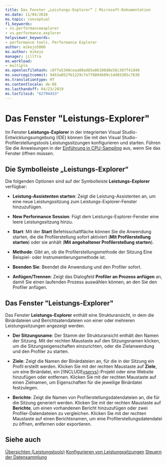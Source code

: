 ```yaml
---
title: Das Fenster „Leistungs-Explorer“ | Microsoft-Dokumentation
ms.date: 11/04/2016
ms.topic: conceptual
f1_keywords:
- vs.performanceexplorer
- vs.performance.explorer
helpviewer_keywords:
- performance tools, Performance Explorer
author: mikejo5000
ms.author: mikejo
manager: jillfra
ms.workload:
- multiple
ms.openlocfilehash: c8ffa5340ceaa00adb5e86100d8e58c307f41d40
ms.sourcegitcommit: 94b3a052fb1229c7e7f8804b09c1d403385c7630
ms.translationtype: HT
ms.contentlocale: de-DE
ms.lasthandoff: 04/23/2019
ms.locfileid: "62794433"
---
```

# <a name="performance-explorer-window"></a>Das Fenster "Leistungs-Explorer"

Im Fenster **Leistungs-Explorer** in der integrierten Visual Studio-Entwicklungsumgebung (IDE) können Sie mit den Visual Studio-Profilerstellungstools Leistungssitzungen konfigurieren und starten. Führen Sie die Anweisungen in der [Einführung in CPU-Sampling](../profiling/beginners-guide-to-cpu-sampling.md) aus, wenn Sie das Fenster öffnen müssen.

## <a name="performance-explorer-toolbar"></a>Die Symbolleiste „Leistungs-Explorer“

Die folgenden Optionen sind auf der Symbolleiste **Leistungs-Explorer** verfügbar:

- **Leistung-Assistenten starten**: Zeigt die Leistung-Assistenten an, um eine neue Leistungssitzung zum Leistungs-Explorer-Fenster hinzuzufügen.

- **New Performance Session**: Fügt dem Leistungs-Explorer-Fenster eine leere Leistungssitzung hinzu.

- **Start**: Mit der **Start** Befehlsschaltfläche können Sie die Anwendung starten, die die Profilerstellung sofort aktiviert (**Mit Profilerstellung starten**) oder sie anhält (**Mit angehaltener Profilerstellung starten**).

- **Methode**: Gibt an, ob die Profilerstellungsmethode der Sitzung Eine Beispiel- oder Instrumentierungsmethode ist.

- **Beenden Sie**: Beendet die Anwendung und den Profiler sofort.

- **Anfügen/Trennen**: Zeigt das Dialogfeld **Profiler an Prozess anfügen** an, damit Sie einen laufenden Prozess auswählen können, an den Sie den Profiler anfügen.

## <a name="performance-explorer-window"></a>Das Fenster "Leistungs-Explorer"

Das Fenster **Leistungs-Explorer** enthält eine Strukturansicht, in dem die Binärdateien und Berichtsatendateien von einer oder mehreren Leistungssitzungen angezeigt werden.

- **Der Sitzungsname**: Der Stamm der Strukturansicht enthält den Namen der Sitzung. Mit der rechten Maustaste auf den Sitzungsnamen klicken, um die Sitzungseigenschaften einzurichten, oder die Zielanwendung und den Profiler zu starten.

- **Ziele**: Zeigt die Namen der Binärdateien an, für die in der Sitzung ein Profil erstellt werden. Klicken Sie mit der rechten Maustaste auf **Ziele**, um eine Binärdatei, ein [!INCLUDE[vsprvs](../code-quality/includes/vsprvs_md.md)]-Projekt oder eine Website hinzufügen oder entfernen. Klicken Sie mit der rechten Maustaste auf einen Zielnamen, um Eigenschaften für die jeweilige Binärdatei festzulegen.

- **Berichte**: Zeigt die Namen von Profilerstellungsdatendateien an, die für die Sitzung generiert werden. Klicken Sie mit der rechten Maustaste auf **Berichte**, um einen vorhandenen Bericht hinzuzufügen oder zwei Profiler-Datendateien zu vergleichen. Klicken Sie mit der rechten Maustaste auf einen Berichtsnamen, um eine Profilerstellungsdatendatei zu öffnen, entfernen oder exportieren.

## <a name="see-also"></a>Siehe auch

[Übersichten (Leistungstools)](../profiling/overviews-performance-tools.md)
[Konfigurieren von Leistungssitzungen](../profiling/configuring-performance-sessions.md)
[Steuern der Datensammlung](../profiling/controlling-data-collection.md)